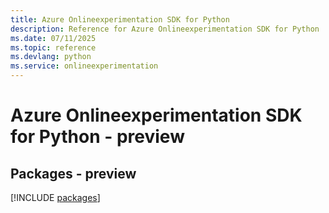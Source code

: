 ```yaml
---
title: Azure Onlineexperimentation SDK for Python
description: Reference for Azure Onlineexperimentation SDK for Python
ms.date: 07/11/2025
ms.topic: reference
ms.devlang: python
ms.service: onlineexperimentation
---
```

# Azure Onlineexperimentation SDK for Python - preview
## Packages - preview
[!INCLUDE [packages](onlineexperimentation-index.md)]